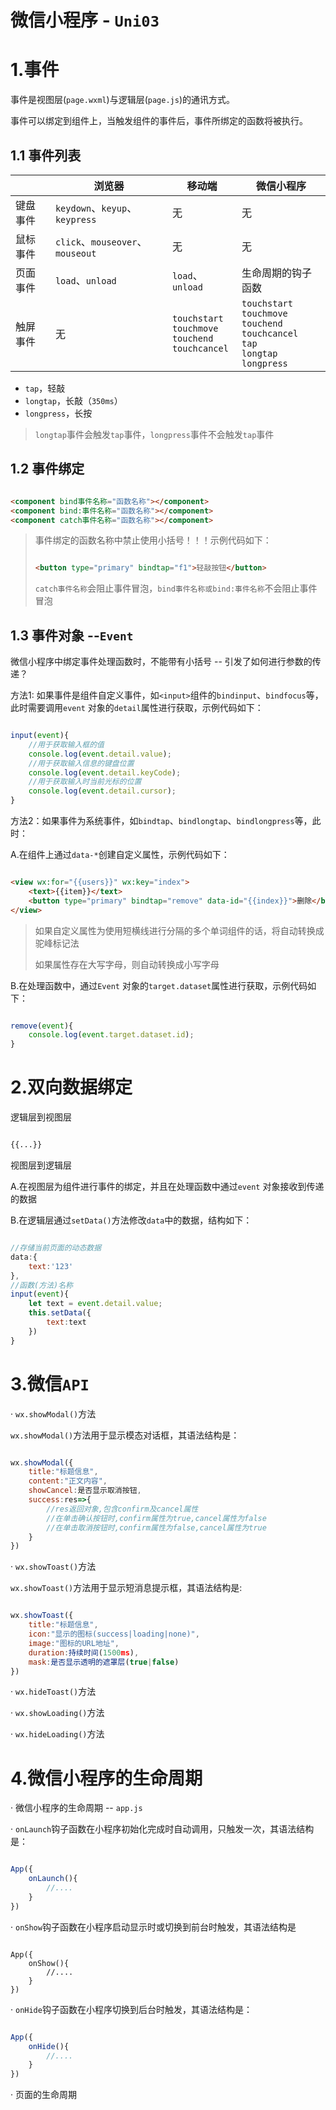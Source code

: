 # 微信小程序 - `Uni03`

# 1.事件

事件是视图层(`page.wxml`)与逻辑层(`page.js`)的通讯方式。

事件可以绑定到组件上，当触发组件的事件后，事件所绑定的函数将被执行。

## 1.1 事件列表

|          | 浏览器                           | 移动端                                                       | 微信小程序                                                   |
| -------- | -------------------------------- | ------------------------------------------------------------ | ------------------------------------------------------------ |
| 键盘事件 | `keydown`、`keyup`、`keypress`   | 无                                                           | 无                                                           |
| 鼠标事件 | `click`、`mouseover`、`mouseout` | 无                                                           | 无                                                           |
| 页面事件 | `load`、`unload`                 | `load`、`unload`                                             | 生命周期的钩子函数                                           |
| 触屏事件 | 无                               | `touchstart`<br />`touchmove`<br />`touchend`<br />`touchcancel` | `touchstart`<br />`touchmove`<br />`touchend`<br />`touchcancel`<br />`tap`<br />`longtap`<br />`longpress` |

- `tap`，轻敲
- `longtap`，长敲（`350ms`）
- `longpress`，长按

> `longtap`事件会触发`tap`事件，`longpress`事件不会触发`tap`事件



## 1.2 事件绑定

```html

<component bind事件名称="函数名称"></component>
<component bind:事件名称="函数名称"></component>
<component catch事件名称="函数名称"></component>

```

> 事件绑定的函数名称中禁止使用小括号！！！示例代码如下：
>
> ```html
> 
> <button type="primary" bindtap="f1">轻敲按钮</button>
> 
> ```
>
> `catch事件名称`会阻止事件冒泡，`bind事件名称或bind:事件名称`不会阻止事件冒泡

## 1.3 事件对象 --`Event`

微信小程序中绑定事件处理函数时，不能带有小括号 -- 引发了如何进行参数的传递？

方法1:  如果事件是组件自定义事件，如`<input>`组件的`bindinput`、`bindfocus`等，此时需要调用`event` 对象的`detail`属性进行获取，示例代码如下：

```javascript

input(event){
	//用于获取输入框的值
	console.log(event.detail.value);
	//用于获取输入信息的键盘位置
	console.log(event.detail.keyCode);
	//用于获取输入时当前光标的位置
	console.log(event.detail.cursor);
}

```

方法2：如果事件为系统事件，如`bindtap`、`bindlongtap`、`bindlongpress`等，此时：

A.在组件上通过`data-*`创建自定义属性，示例代码如下：

```html

<view wx:for="{{users}}" wx:key="index">
    <text>{{item}}</text>
    <button type="primary" bindtap="remove" data-id="{{index}}">删除</button>
</view>

```

> 如果自定义属性为使用短横线进行分隔的多个单词组件的话，将自动转换成驼峰标记法
>
> 如果属性存在大写字母，则自动转换成小写字母

B.在处理函数中，通过`Event` 对象的`target.dataset`属性进行获取，示例代码如下：

```javascript

remove(event){
    console.log(event.target.dataset.id);
}

```



# 2.双向数据绑定

逻辑层到视图层 

```html

{{...}}

```

视图层到逻辑层

A.在视图层为组件进行事件的绑定，并且在处理函数中通过`event` 对象接收到传递的数据

B.在逻辑层通过`setData()`方法修改`data`中的数据，结构如下：

```javascript

//存储当前页面的动态数据
data:{
    text:'123'
},
//函数(方法)名称
input(event){
	let text = event.detail.value;
    this.setData({
        text:text
    })
}


```

# 3.微信`API`

· `wx.showModal()`方法

`wx.showModal()`方法用于显示模态对话框，其语法结构是：

```javascript

wx.showModal({
	title:"标题信息",
    content:"正文内容",
    showCancel:是否显示取消按钮,
    success:res=>{
        //res返回对象,包含confirm及cancel属性
        //在单击确认按钮时,confirm属性为true,cancel属性为false
        //在单击取消按钮时,confirm属性为false,cancel属性为true
    }
})

```

· `wx.showToast()`方法

 `wx.showToast()`方法用于显示短消息提示框，其语法结构是:

```javascript

wx.showToast({
	title:"标题信息",
    icon:"显示的图标(success|loading|none)",
    image:"图标的URL地址",
    duration:持续时间(1500ms),
    mask:是否显示透明的遮罩层(true|false)
})

```

· `wx.hideToast()`方法

· `wx.showLoading()`方法

· `wx.hideLoading()`方法

# 4.微信小程序的生命周期

· 微信小程序的生命周期 -- `app.js`

· `onLaunch`钩子函数在小程序初始化完成时自动调用，只触发一次，其语法结构是：

```javascript

App({
	onLaunch(){
        //....
    }
})


```

· `onShow`钩子函数在小程序启动显示时或切换到前台时触发，其语法结构是

```：javascript

App({
	onShow(){
		//....
	}
})

```

· `onHide`钩子函数在小程序切换到后台时触发，其语法结构是：

```javascript

App({
	onHide(){
		//....
	}
})

```

· 页面的生命周期